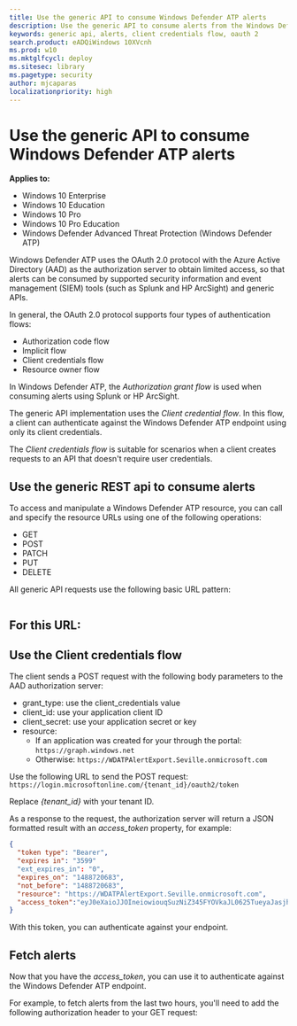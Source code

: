 ```yaml
---
title: Use the generic API to consume Windows Defender ATP alerts
description: Use the generic API to consume alerts from the Windows Defender ATP portal.
keywords: generic api, alerts, client credentials flow, oauth 2
search.product: eADQiWindows 10XVcnh
ms.prod: w10
ms.mktglfcycl: deploy
ms.sitesec: library
ms.pagetype: security
author: mjcaparas
localizationpriority: high
---
```


# Use the generic API to consume Windows Defender ATP alerts

**Applies to:**

- Windows 10 Enterprise
- Windows 10 Education
- Windows 10 Pro
- Windows 10 Pro Education
- Windows Defender Advanced Threat Protection (Windows Defender ATP)

Windows Defender ATP uses the OAuth 2.0 protocol with the Azure Active Directory (AAD) as the authorization server to obtain limited access, so that alerts can be consumed by supported security information and event management (SIEM) tools (such as Splunk and HP ArcSight) and generic APIs.

In general, the OAuth 2.0 protocol supports four types of authentication flows:
- Authorization code flow
- Implicit flow
- Client credentials flow
- Resource owner flow

In Windows Defender ATP, the _Authorization grant flow_ is used when consuming alerts using Splunk or HP ArcSight.

The generic API implementation uses the _Client credential flow_. In this flow, a client can authenticate against the Windows Defender ATP endpoint using only its client credentials.

The _Client credentials flow_ is suitable for scenarios when a client creates requests to an API that doesn't require user credentials.

## Use the generic REST api to consume alerts
To access and manipulate a Windows Defender ATP resource, you can call and specify the resource URLs using one of the following operations:

-	GET
-	POST
-	PATCH
-	PUT
-	DELETE

All generic API requests use the following basic URL pattern:

```
```

For this URL:
- 
































## Use the Client credentials flow
The client sends a POST request with the following body parameters to the AAD authorization server:

- grant_type: use the client_credentials value
- client_id: use your application client ID
- client_secret: use your application secret or key
- resource:
  - If an application was created for your through the portal: `https://graph.windows.net`
  - Otherwise: `https://WDATPAlertExport.Seville.onmicrosoft.com`

Use the following URL to send the POST request:
`https://login.microsoftonline.com/{tenant_id}/oauth2/token`

Replace *{tenant\_id}* with your tenant ID.

As a response to the request, the authorization server will return a JSON formatted result with an *access_token* property, for example:

```json
{
  "token type": "Bearer",
  "expires in": "3599"
  "ext_expires_in": "0",
  "expires_on": "1488720683",
  "not_before": "1488720683",
  "resource": "https://WDATPAlertExport.Seville.onmicrosoft.com",
  "access_token":"eyJ0eXaioJJOIneiowiouqSuzNiZ345FYOVkaJL0625TueyaJasjhIjEnbMlWqP"
}
```
With this token, you can authenticate against your endpoint.

## Fetch alerts
Now that you have the *access_token*, you can use it to authenticate against the Windows Defender ATP endpoint.

For example, to fetch alerts from the last two hours, you'll need to add the following authorization header to your GET request:
